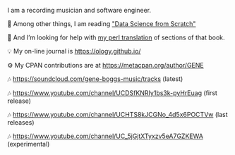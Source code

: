 I am a recording musician and software engineer.

🌱 Among other things, I am reading ["Data Science from Scratch"](https://www.oreilly.com/library/view/data-science-from/9781492041122/)

🤔 And I’m looking for help with [my perl translation](https://github.com/ology/Data-Science-FromScratch) of sections of that book.

💡 My on-line journal is https://ology.github.io/

⚙️ My CPAN contributions are at https://metacpan.org/author/GENE

🎶 https://soundcloud.com/gene-boggs-music/tracks (latest)

🎶 https://www.youtube.com/channel/UCDSfKNRIy1bs3k-pyHrEuag (first release)

🎶 https://www.youtube.com/channel/UCHTS8kJCGNo_4d5x6POCTVw (last releases)

🎶 https://www.youtube.com/channel/UC_5jGjtXTyxzv5eA7GZKEWA (experimental)
